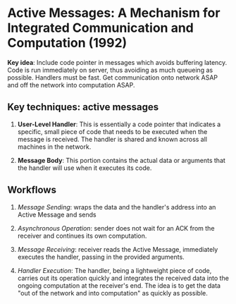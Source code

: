 # Active Messages: A Mechanism for Integrated Communication and Computation (1992) 
**Key idea**: Include code pointer in messages which avoids buffering latency. Code is run immediately on server, thus avoiding as much queueing as possible. Handlers must be fast. Get communication onto network ASAP and off the network into computation ASAP.

## Key techniques: active messages
1. **User-Level Handler**: This is essentially a code pointer that indicates a specific, small piece of code that needs to be executed when the message is received. The handler is shared and known across all machines in the network.

2. **Message Body**: This portion contains the actual data or arguments that the handler will use when it executes its code.

## Workflows 
1. _Message Sending_: wraps the data and the handler's address into an Active Message and sends 

2. _Asynchronous Operation_: sender does not wait for an ACK from the receiver and continues its own computation.

3. _Message Receiving_: receiver reads the Active Message, immediately executes the handler, passing in the provided arguments.

4. _Handler Execution_: The handler, being a lightweight piece of code, carries out its operation quickly and integrates the received data into the ongoing computation at the receiver's end. The idea is to get the data "out of the network and into computation" as quickly as possible.
